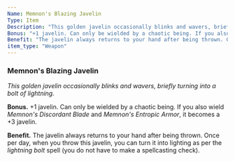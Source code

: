 ```yaml
---
Name: Memnon's Blazing Javelin
Type: Item
Description: "This golden javelin occasionally blinks and wavers, briefly turning into a bolt of lightning."
Bonus: "+1 javelin. Can only be wielded by a chaotic being. If you also wield *Memnon's Discordant Blade* and *Memnon's Entropic Armor*, it becomes a +3 javelin."
Benefit: "The javelin always returns to your hand after being thrown. Once per day, when you throw this javelin, you can turn it into lighting as per the *lightning bolt* spell (you do not have to make a spellcasting check)."
item_type: "Weapon"
---
```


### Memnon's Blazing Javelin

_This golden javelin occasionally blinks and wavers, briefly turning into a bolt of lightning._

**Bonus.** +1 javelin. Can only be wielded by a chaotic being. If you also wield *Memnon's Discordant Blade* and *Memnon's Entropic Armor*, it becomes a +3 javelin.

**Benefit.** The javelin always returns to your hand after being thrown. Once per day, when you throw this javelin, you can turn it into lighting as per the *lightning bolt* spell (you do not have to make a spellcasting check).

